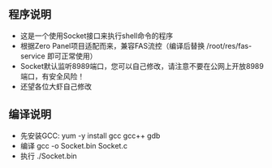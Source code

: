 
## 程序说明
* 这是一个使用Socket接口来执行shell命令的程序
* 根据Zero Panel项目适配而来，兼容FAS流控（编译后替换 /root/res/fas-service 即可正常使用）
* Socket默认监听8989端口，您可以自己修改，请注意不要在公网上开放8989端口，有安全风险！
* 还望各位大虾自己修改


## 编译说明
* 先安装GCC: yum -y install gcc gcc++ gdb 
* 编译 gcc -o Socket.bin Socket.c
* 执行 ./Socket.bin




